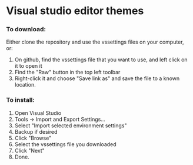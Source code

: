 # Visual studio editor themes

### To download:

Either clone the repository and use the vssettings files on your computer, or:

1. On github, find the vssettings file that you want to use, and left click on it to open it
2. Find the "Raw" button in the top left toolbar
3. Right-click it and choose "Save link as" and save the file to a known location.

### To install:

1. Open Visual Studio
2. Tools -> Import and Export Settings...
3. Select "Import selected environment settings"
4. Backup if desired
5. Click "Browse"
6. Select the vssettings file you downloaded
7. Click "Next"
8. Done.
